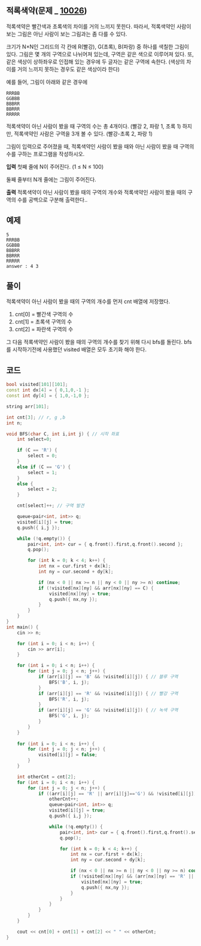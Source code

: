 
## 적록색약(문제 _ [10026](https://www.acmicpc.net/problem/10026))

적록색약은 빨간색과 초록색의 차이를 거의 느끼지 못한다. 따라서, 적록색약인 사람이 보는 그림은 아닌 사람이 보는 그림과는 좀 다를 수 있다.

크기가 N×N인 그리드의 각 칸에 R(빨강), G(초록), B(파랑) 중 하나를 색칠한 그림이 있다. 그림은 몇 개의 구역으로 나뉘어져 있는데, 구역은 같은 색으로 이루어져 있다. 또, 같은 색상이 상하좌우로 인접해 있는 경우에 두 글자는 같은 구역에 속한다. (색상의 차이를 거의 느끼지 못하는 경우도 같은 색상이라 한다)

예를 들어, 그림이 아래와 같은 경우에

	RRRBB
	GGBBB
	BBBRR
	BBRRR
	RRRRR

적록색약이 아닌 사람이 봤을 때 구역의 수는 총 4개이다. (빨강 2, 파랑 1, 초록 1) 하지만, 적록색약인 사람은 구역을 3개 볼 수 있다. (빨강-초록 2, 파랑 1)

그림이 입력으로 주어졌을 때, 적록색약인 사람이 봤을 때와 아닌 사람이 봤을 때 구역의 수를 구하는 프로그램을 작성하시오.

**입력**
첫째 줄에 N이 주어진다. (1 ≤ N ≤ 100)

둘째 줄부터 N개 줄에는 그림이 주어진다.

**출력**
적록색약이 아닌 사람이 봤을 때의 구역의 개수와 적록색약인 사람이 봤을 때의 구역의 수를 공백으로 구분해 출력한다..
  

## 예제

	
	5
	RRRBB
	GGBBB
	BBBRR
	BBRRR
	RRRRR
	answer : 4 3

  

## 풀이

적록색약이 아닌 사람이 봤을 때의 구역의 개수를 먼저 cnt 배열에 저장했다.

1. cnt[0] = 빨간색 구역의 수
2. cnt[1] = 초록색 구역의 수
3. cnt[2] = 파란색 구역의 수

그 다음 적록색약인 사람이 봤을 때의 구역의 개수를 찾기 위해 다시 bfs를 돌린다. bfs를 시작하기전에 사용했던 visited 배열은 모두 초기화 해야 한다.


## 코드

```cpp
bool visited[101][101];
const int dx[4] = { 0,1,0,-1 };
const int dy[4] = { 1,0,-1,0 };

string arr[101];

int cnt[3]; // r, g ,b
int n;

void BFS(char C, int i,int j) { // 시작 좌표
	int select=0;

	if (C == 'R') {
		select = 0;
	}
	else if (C == 'G') {
		select = 1;
	}
	else {
		select = 2;
	}

	cnt[select]++; // 구역 발견

	queue<pair<int, int>> q;
	visited[i][j] = true;
	q.push({ i,j });

	while (!q.empty()) {
		pair<int, int> cur = { q.front().first,q.front().second };
		q.pop();

		for (int k = 0; k < 4; k++) {
			int nx = cur.first + dx[k];
			int ny = cur.second + dy[k];

			if (nx < 0 || nx >= n || ny < 0 || ny >= n) continue;
			if (!visited[nx][ny] && arr[nx][ny] == C) {
				visited[nx][ny] = true;
				q.push({ nx,ny });
			}
		}
	}
}
int main() {
	cin >> n;

	for (int i = 0; i < n; i++) {
		cin >> arr[i];
	}

	for (int i = 0; i < n; i++) {
		for (int j = 0; j < n; j++) {
			if (arr[i][j] == 'B' && !visited[i][j]) { // 블루 구역
				BFS('B', i, j);
			}
			if (arr[i][j] == 'R' && !visited[i][j]) { // 빨강 구역
				BFS('R', i, j);
			}
			if (arr[i][j] == 'G' && !visited[i][j]) { // 녹색 구역
				BFS('G', i, j);
			}
		}
	}
	
	for (int i = 0; i < n; i++) {
		for (int j = 0; j < n; j++) {
			visited[i][j] = false;
		}
	}

	int otherCnt = cnt[2];
	for (int i = 0; i < n; i++) {
		for (int j = 0; j < n; j++) {
			if ((arr[i][j] == 'R' || arr[i][j]=='G') && !visited[i][j]) { // 빨강 + 초록
				otherCnt++;
				queue<pair<int, int>> q;
				visited[i][j] = true;
				q.push({ i,j });

				while (!q.empty()) {
					pair<int, int> cur = { q.front().first,q.front().second };
					q.pop();

					for (int k = 0; k < 4; k++) {
						int nx = cur.first + dx[k];
						int ny = cur.second + dy[k];

						if (nx < 0 || nx >= n || ny < 0 || ny >= n) continue;
						if (!visited[nx][ny] && (arr[nx][ny] == 'R' || arr[nx][ny] =='G')) {
							visited[nx][ny] = true;
							q.push({ nx,ny });
						}
					}
				}
			}
		}
	}

	cout << cnt[0] + cnt[1] + cnt[2] << " " << otherCnt;
}
```